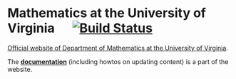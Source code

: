 # Mathematics at the University of Virginia&nbsp;&nbsp;&nbsp;&nbsp;&nbsp;    [![Build Status](https://travis-ci.org/uva-math/uva-math-code.svg?branch=master)](https://travis-ci.org/uva-math/uva-math-code)

[Official website of Department of Mathematics at the University of Virginia](http://www.math.virginia.edu/).

The [**documentation**](http://math.virginia.edu/doc/) (including howtos on updating content) is a part of the website.
